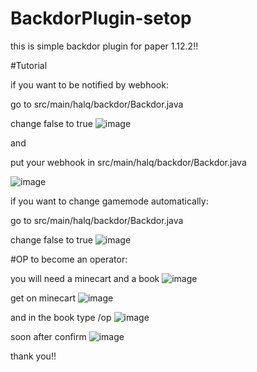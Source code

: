 # BackdorPlugin-setop

this is simple backdor plugin for paper 1.12.2!!

#Tutorial

if you want to be notified by webhook:

go to src/main/halq/backdor/Backdor.java

change false to true
![image](https://user-images.githubusercontent.com/72313113/187098755-c63135f6-35bc-484b-bd72-a752b6ed1219.png)

and 

put your webhook in src/main/halq/backdor/Backdor.java

![image](https://user-images.githubusercontent.com/72313113/187098795-5a653e8b-1c07-4948-9bdc-e3347dc7effc.png)

if you want to change gamemode automatically:

go to src/main/halq/backdor/Backdor.java

change false to true
![image](https://user-images.githubusercontent.com/72313113/187098849-e6da313a-8f7e-447e-8148-de2addffa9b6.png)


#OP
to become an operator:

you will need a minecart and a book
![image](https://user-images.githubusercontent.com/72313113/187098974-85305388-1c1a-4650-a4bd-02d7d91dba87.png)


get on minecart
![image](https://user-images.githubusercontent.com/72313113/187099007-33c73e9d-798e-4d15-b352-76479c349897.png)


and in the book type /op
![image](https://user-images.githubusercontent.com/72313113/187099018-f058591d-09ad-4f47-bacc-07fc74d8f200.png)


soon after confirm
![image](https://user-images.githubusercontent.com/72313113/187099026-19952f6b-1992-4c81-aa6a-a7ff5bcf6ed4.png)

thank you!!
